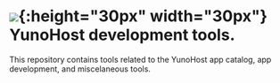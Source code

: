 # ![](https://avatars.githubusercontent.com/u/1519495?s=200&v=4){:height="30px" width="30px"} YunoHost development tools.

This repository contains tools related to the YunoHost app catalog, app development, and miscelaneous tools.

